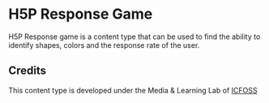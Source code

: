 H5P Response Game
==========

H5P Response game is a content type that can be used to find the ability to identify shapes, colors and the response rate of the user. 

## Credits

This content type is developed under the Media & Learning Lab of [ICFOSS](https://icfoss.in)